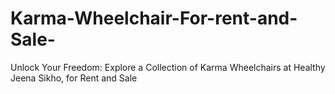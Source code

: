 # Karma-Wheelchair-For-rent-and-Sale-
Unlock Your Freedom: Explore a Collection of Karma Wheelchairs at Healthy Jeena Sikho, for Rent and Sale
